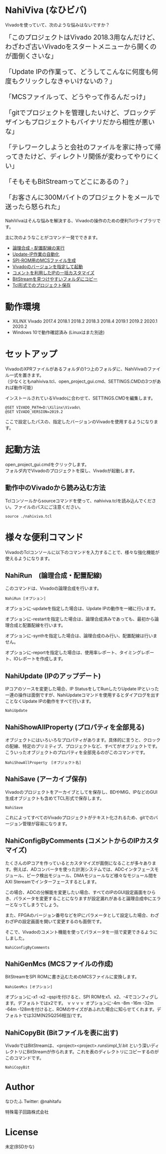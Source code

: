 # NahiViva (なひビバ)
Vivadoを使っていて、次のような悩みはないですか？

<span style="font-size: 150%;">
「このプロジェクトはVivado 2018.3用なんだけど、わざわざ古いVivadoをスタートメニューから開くのが面倒くさいな」

「Update IPの作業って、どうしてこんなに何度も何度もクリックしなきゃいけないの？」

「MCSファイルって、どうやって作るんだっけ」

「gitでプロジェクトを管理したいけど、ブロックデザインもプロジェクトもバイナリだから相性が悪いな」

「テレワークしようと会社のファイルを家に持って帰ってきたけど、ディレクトリ関係が変わってやりにくい」

「そもそもBitStreamってどこにあるの？」

「お客さんに300Mバイトのプロジェクトをメールで送ったら怒られた」

</span>

NahiVivaはそんな悩みを解決する、Vivadoの操作のための便利Tclライブラリです。

主に次のようなことがコマンド一発でできます。

* [論理合成・配置配線の実行](#NahiRun　(論理合成・配置配線))
* [Update-IP作業の自動化](#NahiUpdate (IPのアップデート))
* [SPI-ROM用のMCSファイル生成](#NahiGenMcs (MCSファイルの作成))
* [Vivadoのバージョンを指定して起動](#起動方法)
* [コメントを利用したIPの一括カスタマイズ](#NahiConfigByComments (コメントからのIPカスタマイズ))
* [BitStreamを見つけやすいフォルダにコピー](#NahiCopyBit (Bitファイルを表に出す))
* [Tcl形式でのプロジェクト保存](#NahiSave (アーカイブ保存))

# 動作環境
- XILINX Vivado 2017.4 2018.1 2018.2 2018.3 2018.4 2019.1 2019.2 2020.1 2020.2
- Windows 10で動作確認済み (Linuxはまた別途)

# セットアップ
VivadoのXPRファイルがあるフォルダの1つ上のフォルダに、NahiVivaのファイル一式を置きます。  
（少なくともnahiviva.tcl、open_project_gui.cmd、SETTINGS.CMDの3つがあれば動作可能）

インストールされているVivadoに合わせて、SETTINGS.CMDを編集します。

```SETTINGS.CMD
@SET VIVADO_PATH=D:\Xilinx\Vivado\
@SET VIVADO_VERSION=2019.2
```
ここで設定したパスの、指定したバージョンのVivadoを使用するようになります。

# 起動方法

open_project_gui.cmdをクリックします。  
フォルダ内でVivadoのプロジェクトを探し、Vivadoが起動します。

## 動作中のVivadoから読み込む方法

Tclコンソールからsourceコマンドを使って、nahiviva.tclを読み込んでください。ファイルのパスにご注意ください。
```
source ./nahiviva.tcl
```

# 様々な便利コマンド

VivadoのTclコンソールに以下のコマンドを入力することで、様々な強化機能が使えるようになります。

## NahiRun　(論理合成・配置配線)
このコマンドは、Vivadoの論理合成を行います。
```
NahiRun [オプション]
```
オプションに-updateを指定した場合は、Update IPの動作を一緒に行います。

オプションに-restartを指定した場合は、論理合成済みであっても、最初から論理合成と配置配線を行います。

オプションに-synthを指定した場合は、論理合成のみ行い、配置配線は行いません。

オプションに-reportを指定した場合は、使用率レポート、タイミングレポート、IOレポートを作成します。   

## NahiUpdate (IPのアップデート)

IPコアのソースを変更した場合、IP StatusをしてRunしたりUpdate IPといった一連の操作は面倒ですが、NahiUpdateコマンドを使用するとダイアログを出すことなくUpdate IPの動作をすべて行います。

```
NahiUpdate
```

## NahiShowAllProperty (プロパティを全部見る)
オブジェクトにはいろいろなプロパティがあります。具体的に言うと、クロックの配線、特定のプリミティブ、プロジェクトなど、すべてがオブジェクトです。
こういったオブジェクトのプロパティを全部見るのがこのコマンドです。

```
NahiShowAllProperty　[オブジェクト名]
```

## NahiSave (アーカイブ保存)
Vivadoのプロジェクトをアーカイブとしてを保存し、BDやMIG、IPなどのGUI生成オブジェクトも含めてTCL形式で保存します。
```
NahiSave
```
これによってすべてのVivadoプロジェクトがテキスト化されるため、gitでのバージョン管理が容易になります。

## NahiConfigByComments (コメントからのIPカスタマイズ)
たくさんのIPコアを作っているとカスタマイズが面倒になることが多々あります。例えば、ADコンバータを使った計測システムでは、ADCインタフェースモジュール、ピーク検出モジュール、DMAモジュールなど様々なモジュール間をAXI Stereamでインターフェースするとします。

この場合、ADCの分解能を変更したい場合、すべてのIPのGUI設定画面をひらき、パラメータを変更することになりますが設定漏れがあると論理合成中にエラーとなってしまうでしょう。

また、FPGAのバージョン番号などをIPにパラメータとして設定した場合、わざわざIPの設定画面を開いて変更するのも面倒です。

そこで、Vivadoのコメント機能を使ってパラメータを一括で変更できるようにしました。

```
NahiConfigByComments
```

## NahiGenMcs (MCSファイルの作成)
BitStreamをSPI ROMに書き込むためのMCSファイルに変換します。

```
NahiGenMcs [オプション]
```
オプションに-x1 -x2 -qspiを付けると、SPI ROMをx1、x2、-4でコンフィグします。デフォルトではx2です。
ｖｖｖｖ
オプションに-4m -8m -16m -32m -64m -128mを付けると、ROMのサイズがあふれた場合に知らせてくれます。デフォルトでは32M(N25Q256相当)です。

## NahiCopyBit (Bitファイルを表に出す)

VivadoではBitStreamは、\<project>\<project>.runs\impl_1/<project>.bit という深いディレクトリにBitStreamが作られます。これを表のディレクトリにコピーするのがこのコマンドです。
```
NahiCopyBit
```
 
# Author
なひたふ Twitter: @nahitafu

特殊電子回路株式会社

# License
未定(BSDかな)
